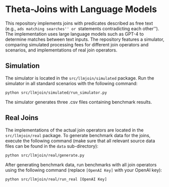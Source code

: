 # Theta-Joins with Language Models

This repository implements joins with predicates described as free text (e.g., ``ads matching searches'' or ``statements contradicting each other''). The implementation uses large language models such as GPT-4 to determine matches between text inputs. The repository features a simulator, comparing simulated processing fees for different join operators and scenarios, and implementations of real join operators. 

## Simulation

The simulator is located in the `src/llmjoin/simulated` package. Run the simulator in all standard scenarios with the following command:
```
python src/llmjoin/simulated/run_simulator.py
```
The simulator generates three .csv files containing benchmark results.

## Real Joins

The implementations of the actual join operators are located in the `src/llmjoin/real` package. To generate benchmark data for the joins, execute the following command (make sure that all relevant source data files can be found in the `data` sub-directory):
```
python src/llmjoin/real/generate.py
```
After generating benchmark data, run benchmarks with all join operators using the following command (replace `[OpenAI Key]` with your OpenAI key):
```
python src/llmjoin/real/run_real [OpenAI Key]
```
